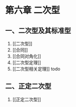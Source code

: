 # 第六章 二次型

## 一、二次型及其标准型

1. [[二次型]]
2. [[合同]]
3. [[合同对角化]]
4. [[二次型定理]]
5. [[二次型相关定理]] todo

## 二、正定二次型

1. [[正定二次型]]
